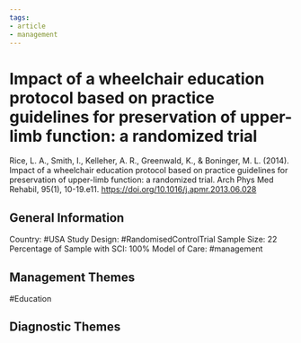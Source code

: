 ```yaml
---
tags:
- article
- management
---
```


# Impact of a wheelchair education protocol based on practice guidelines for preservation of upper-limb function: a randomized trial
Rice, L. A., Smith, I., Kelleher, A. R., Greenwald, K., & Boninger, M. L. (2014). Impact of a wheelchair education protocol based on practice guidelines for preservation of upper-limb function: a randomized trial. Arch Phys Med Rehabil, 95(1), 10-19.e11. https://doi.org/10.1016/j.apmr.2013.06.028 

## General Information
Country: #USA 
Study Design: #RandomisedControlTrial 
Sample Size: 22
Percentage of Sample with SCI: 100%
Model of Care: #management 

## Management Themes
#Education 

## Diagnostic Themes
